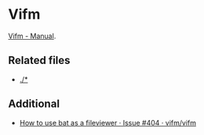 # Vifm
[Vifm - Manual](https://vifm.info/manual.shtml).

## Related files
- [./\*](./)

## Additional
- [How to use bat as a fileviewer · Issue #404 · vifm/vifm](https://github.com/vifm/vifm/issues/404)
